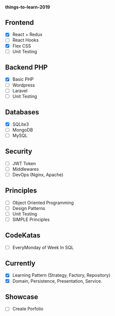 #### things-to-learn-2019

Frontend
---
- [x] React + Redux
- [ ] React Hooks
- [x] Flex CSS
- [ ] Unit Testing

Backend PHP
---
- [x] Basic PHP
- [ ] Wordpress
- [ ] Laravel
- [ ] Unit Testing

Databases
---
- [x] SQLite3
- [ ] MongoDB
- [ ] MySQL

Security
---
- [ ] JWT Token
- [ ] Middlewares
- [ ] DevOps (Nginx, Apache)

Principles
---
- [ ] Object Oriented Programming
- [ ] Design Patterns
- [ ] Unit Testing
- [ ] SIMPLE Principles

CodeKatas
---
- [ ] EveryMonday of Week In SQL

Currently
---
- [x] Learning Pattern (Strategy, Factory, Repository)
- [x] Domain, Persistence, Presentation, Service.

Showcase
---
- [ ] Create Porfolio
